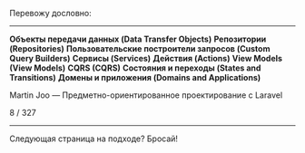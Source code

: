 Перевожу дословно:

---

**Объекты передачи данных (Data Transfer Objects)**
**Репозитории (Repositories)**
**Пользовательские построители запросов (Custom Query Builders)**
**Сервисы (Services)**
**Действия (Actions)**
**View Models (View Models)**
**CQRS (CQRS)**
**Состояния и переходы (States and Transitions)**
**Домены и приложения (Domains and Applications)**

Martin Joo — Предметно-ориентированное проектирование с Laravel

8 / 327

---

Следующая страница на подходе? Бросай!
